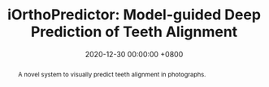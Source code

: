 ---
title:          "iOrthoPredictor: Model-guided Deep Prediction of Teeth Alignment"
date:           2020-12-30 00:00:00 +0800
selected:       false
pub:            "ACM Transactions on Graphics (Proceedings of SIGGRAPH Asia)"
# pub_pre:        ""
# pub_post:       "Journal Track"
# pub_last:       ""
pub_date:       "2020"

abstract: >-
  A novel system to visually predict teeth alignment in photographs.  

cover:          /assets/images/publications/iothopredictor.png
authors:
  - Lingchen Yang
  - Zefeng Shi
  - Yiqian Wu
  - Xiang Li
  - Kun Zhou
  - Hongbo Fu
  - Youyi Zheng
links:
  Paper: https://dl.acm.org/doi/10.1145/3414685.3417771
  Code: https://github.com/Lingchen-chen/iOrthopredictor
--- 